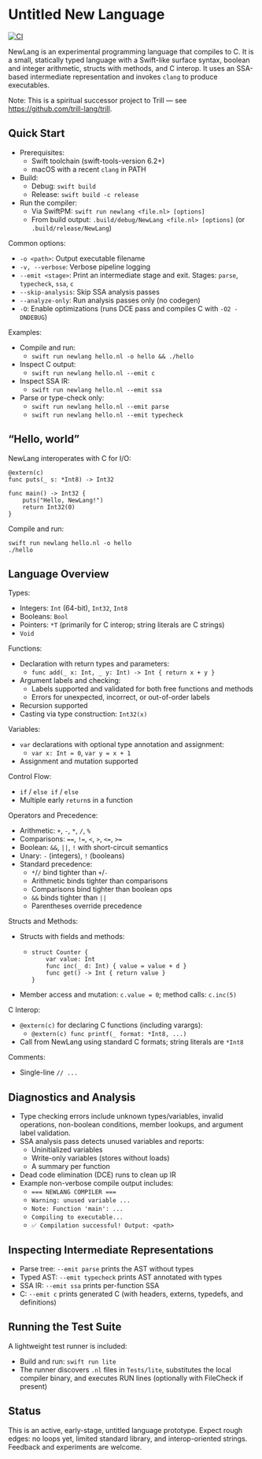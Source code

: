# Untitled New Language  
[![CI][ci-badge]][ci-workflow]

NewLang is an experimental programming language that compiles to C.
It is a small, statically typed language with a Swift-like surface syntax,
boolean and integer arithmetic, structs with methods, and C interop. It uses
an SSA-based intermediate representation and invokes `clang` to produce executables.

Note: This is a spiritual successor project to Trill — see https://github.com/trill-lang/trill.


## Quick Start

- Prerequisites:
  - Swift toolchain (swift-tools-version 6.2+)
  - macOS with a recent `clang` in PATH
- Build:
  - Debug: `swift build`
  - Release: `swift build -c release`
- Run the compiler:
  - Via SwiftPM: `swift run newlang <file.nl> [options]`
  - From build output: `.build/debug/NewLang <file.nl> [options]` (or `.build/release/NewLang`)

Common options:
- `-o <path>`: Output executable filename
- `-v, --verbose`: Verbose pipeline logging
- `--emit <stage>`: Print an intermediate stage and exit. Stages: `parse`, `typecheck`, `ssa`, `c`
- `--skip-analysis`: Skip SSA analysis passes
- `--analyze-only`: Run analysis passes only (no codegen)
- `-O`: Enable optimizations (runs DCE pass and compiles C with `-O2 -DNDEBUG`)

Examples:
- Compile and run:
  - `swift run newlang hello.nl -o hello && ./hello`
- Inspect C output:
  - `swift run newlang hello.nl --emit c`
- Inspect SSA IR:
  - `swift run newlang hello.nl --emit ssa`
- Parse or type-check only:
  - `swift run newlang hello.nl --emit parse`
  - `swift run newlang hello.nl --emit typecheck`


## “Hello, world”

NewLang interoperates with C for I/O:

```newlang
@extern(c)
func puts(_ s: *Int8) -> Int32

func main() -> Int32 {
    puts("Hello, NewLang!")
    return Int32(0)
}
```

Compile and run:

```
swift run newlang hello.nl -o hello
./hello
```


## Language Overview

Types:
- Integers: `Int` (64-bit), `Int32`, `Int8`
- Booleans: `Bool`
- Pointers: `*T` (primarily for C interop; string literals are C strings)
- `Void`

Functions:
- Declaration with return types and parameters:
  - `func add(_ x: Int, _ y: Int) -> Int { return x + y }`
- Argument labels and checking:
  - Labels supported and validated for both free functions and methods
  - Errors for unexpected, incorrect, or out-of-order labels
- Recursion supported
- Casting via type construction: `Int32(x)`

Variables:
- `var` declarations with optional type annotation and assignment:
  - `var x: Int = 0`, `var y = x + 1`
- Assignment and mutation supported

Control Flow:
- `if` / `else if` / `else`
- Multiple early `return`s in a function

Operators and Precedence:
- Arithmetic: `+`, `-`, `*`, `/`, `%`
- Comparisons: `==`, `!=`, `<`, `>`, `<=`, `>=`
- Boolean: `&&`, `||`, `!` with short-circuit semantics
- Unary: `-` (integers), `!` (booleans)
- Standard precedence:
  - `*`/`/` bind tighter than `+`/`-`
  - Arithmetic binds tighter than comparisons
  - Comparisons bind tighter than boolean ops
  - `&&` binds tighter than `||`
  - Parentheses override precedence

Structs and Methods:
- Structs with fields and methods:
  - ```newlang
    struct Counter {
        var value: Int
        func inc(_ d: Int) { value = value + d }
        func get() -> Int { return value }
    }
    ```
- Member access and mutation: `c.value = 0`; method calls: `c.inc(5)`

C Interop:
- `@extern(c)` for declaring C functions (including varargs):
  - `@extern(c) func printf(_ format: *Int8, ...)`
- Call from NewLang using standard C formats; string literals are `*Int8`

Comments:
- Single-line `// ...`


## Diagnostics and Analysis

- Type checking errors include unknown types/variables, invalid operations, non-boolean conditions, member lookups, and argument label validation.
- SSA analysis pass detects unused variables and reports:
  - Uninitialized variables
  - Write-only variables (stores without loads)
  - A summary per function
- Dead code elimination (DCE) runs to clean up IR
- Example non-verbose compile output includes:
  - `=== NEWLANG COMPILER ===`
  - `Warning: unused variable ...`
  - `Note: Function 'main': ...`
  - `Compiling to executable...`
  - `✅ Compilation successful! Output: <path>`


## Inspecting Intermediate Representations

- Parse tree: `--emit parse` prints the AST without types
- Typed AST: `--emit typecheck` prints AST annotated with types
- SSA IR: `--emit ssa` prints per-function SSA
- C: `--emit c` prints generated C (with headers, externs, typedefs, and definitions)


## Running the Test Suite

A lightweight test runner is included:

- Build and run: `swift run lite`
- The runner discovers `.nl` files in `Tests/lite`, substitutes the local compiler binary, and executes RUN lines (optionally with FileCheck if present)


## Status

This is an active, early-stage, untitled language prototype. Expect rough edges: no loops
yet, limited standard library, and interop-oriented strings. Feedback and experiments are
welcome.

[ci-badge]: https://github.com/harlanhaskins/UntitledNewLanguage/actions/workflows/lite.yml/badge.svg
[ci-workflow]: https://github.com/harlanhaskins/UntitledNewLanguage/actions/workflows/lite.yml
